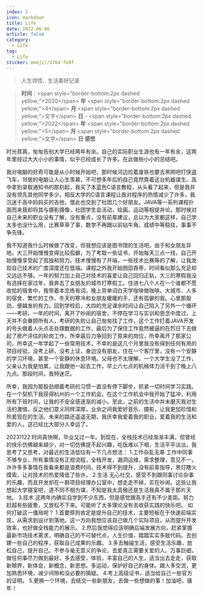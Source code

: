 ```yaml
---
index: 2
icon: markdown
title: Life
date: 2022-06-06
article: false
category:
  - Life
tag:
  - Life
sticker: emoji//2764-fe0f
---
```


> 人生领悟、生活美好记录

<!-- more -->

> **时间**：\<span style="border-bottom:2px dashed yellow;">2020\</span> **年** \<span style="border-bottom:2px dashed yellow;">4\</span> **月** \<span style="border-bottom:2px dashed yellow;">文字\</span> **日**   -  \<span style="border-bottom:2px dashed yellow;">2022\</span> **年** \<span style="border-bottom:2px dashed yellow;">5\</span> **月** \<span style="border-bottom:2px dashed yellow;">文字\</span> **日**   **感悟**
>
>   

​		时光荏苒，匆匆告别大学已经两年有余。自己的实际职业生涯也有一年有余，这两年里经过大大小小的事情，似乎已经成长了许多。在此做些小小的总结吧。

​		我对电脑的好奇可能是从小时候开始吧，那时候河边捡着废铁也要去黑网吧打侠盗飞车，邻居的电脑让人心生羡慕，不可想多年后的自己竟然靠着这台机器谋生。高中拿到录取通知书的那刻起，我买了本蓝色C语言教程，从头看了起来，但是我并没有领先其他同学多少。相反大学的C语言课程让我对程序的热情减少了许多，我沉迷于高中妈妈买的吉他，借此也交到了社团几个好朋友。JAVA等一系列课程扑面而来我却将其与摄影摄像，社团学生会活动，绘画，运动等相提并论。那时候对自己未来的职业没有了解，没有重点，没有前辈建议，总以为大家都这样，自己学太多也没什么用，比赛草草了事，数学不再跟以前钻牛角。成绩中等稳挂，事事不争先锋。

​		我不知道我什么时候做了改变，但我想应该是图书馆的生活吧。由于和女朋友异地，大三开始慢慢变得比较孤僻，为了考取一些证书，开始每天三点一线，自己开始慢慢享受起了孤独和努力。技术慢慢有了开端，一些技术比赛等的了解，让我发现自己技术的广度深度还在低端。课程之外我开始囫囵吞枣，时间看似那么充足却又远远不够。一年的努力加上自己对技术的喜爱让自己回归正轨，大三的寒假我没有选择在家过年，我奔去了女朋友的城市打寒假工。住进七八个人在一个谁都不愿收拾的宿舍中，我带着本恋练有词，晚上背单词白天学咖啡做咖啡。大城市、人多的宿舍、繁忙的工作、冬天的寒冷和女朋友暖暖的手，还有孤僻的我。心里那股劲，便越发的有力。回到学校后，大四的充足课余时间让自己陷入了另外一个循环——考研。一年的时间，离开了吵闹的宿舍，不停在学习与实训和思念中度过，上天并不会眷顾所有人，考研的失败让自己匆匆找了工作，这个工作打着JAVA开发的号头做着人头点击处理数据的工作，最后为了保住工作竟然被逼的在烈日下去做起了房产评估的轮岗工作，所幸最后力争回到了原来的岗位，所幸离开了那家公司，所幸这一年学起了一些常用技术，不幸的是这几个月里我没有得到任何有用的项目经验，没考上研，没考上证，身边没有朋友，住在一个客厅里，没有一个安静的学习环境，甚至一个安静的休息环境。父母也不太理解，一个大学生没了工作，父亲认为我是怕累，让我跟他一起去工作，早上六七点的机械体力活干到了晚上八九点。那段时间，我特迷茫。

​		所幸，我因为那股劲顺着考研的习惯一直没有停下脚步，抓紧一切时间学习实践。在一个契机下我获得杭州的一个工作机会。在这个工作机会中我开始了猛冲，利用所有下班时间，让我的不安全感逐渐的减小。至此，之前的生活中并未磨灭我对生活的激情，反之他们意义同样深厚，业余之间我爱好音乐、摄影，让我更加珍惜和热爱现在的生活。未来的路还遥遥无期，我庆幸我爱着我的职业，爱着我的生活和爱的人，这已经比大部分人幸运了。





20231122
	时间真快啊，毕业又过一年。到现在，全栈技术已经渐渐丰满，但曾经的快乐仿佛越来越少，对一切仿佛提不起兴趣，吃饭难以下咽，生活平平淡淡。我思考了又思考，对最近的生活低估有一下几点想法：
	1.工作杂乱无章
	工作中同事不够专业，所有事情没有正规流程，全栈开发，漏洞运维，需求整理，意见不一，许许多多事情在我看来都是浪费时间。技术得不到提升，没有前辈指导，黑灯瞎火摸索，让对技术的热爱降低了些许。
	2.生活
	无心社交，感受不到跟同事讨论杂事的乐趣，而且开发却在一群项目经理办公室中，想走走不掉，实在吵闹。这些让我想起大学寝室吧，道不同不相为谋，不知是我太高傲还是生活我真不属于那片天地。
	3.技术
	这两年内确实自学到不少东西，但是感觉跟高手还有不少差距。努力赶超有些疲惫，又放松不下来。可能听了太多理论没有去收获实践的快乐吧。
如何打破这一僵局呢？
1.首要原则肯定是提升自己的技术，主要短板在于快速前端实现，从需求到设计到落地。这一方向我想应该自己做几个实际项目，从而提升开发效率，也好做全栈能力的展示。
2.然后我觉得应该明确后端发展方向，赶紧掌握最新市场技术需求，明确自己的不可替代点，人生价值，踏踏实实多敲代码。去创建一些自己的程序，获取自己成果的乐趣。
3.多去触碰生活，感受生活乐趣，放松自己，提升自己。不参与毫无意义的争论，去爱真正需要关爱的人。万事巨细，做任何事尽力做到最好。多去感受，体验，丰富自己的人生，适当出去走走，获取新眼界，新体会，新概念，新思想。多运动，保护好自己的身体。跟人多交流，更加熟悉环境，减少间隙和没必要的猜疑。
4.考上高级证书，适当给自己一些官方的证明。
5.更换一个环境，去结交一些新朋友，去做一些想做的事！加油吧，骚年！